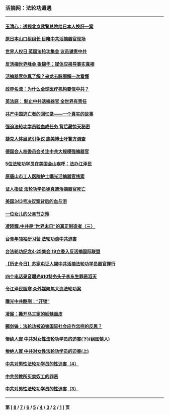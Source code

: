### 活摘网：法轮功遭遇
---
#### [玉清心：透视北京武警总院给日本人换肝一案](../../pages/nf5881/n13771978.md?04220430) 
#### [原日本山口组组长 目睹中共活摘器官现场](../../pages/nf5881/n13767360.md?04220430) 
#### [世界人权日 英国法轮功集会 议员谴责中共](../../pages/nf5881/n13431763.md?04220430) 
#### [反活摘世界峰会 张锦华：媒体应报导事实真相](../../pages/nf5881/n13278502.md?04220430) 
#### [活摘器官你真了解？来龙去脉图解一次看懂](../../pages/nf5881/n13013820.md?04220430) 
#### [政界名流：为什么全球医疗机构要信中共？](../../pages/nf5881/n11945479.md?04220430) 
#### [英法庭： 制止中共活摘器官 全世界有责任](../../pages/nf5881/n11330691.md?04220430) 
#### [共产中国逃亡者的回忆录——一个真实的故事](../../pages/nf5881/n10918649.md?04220430) 
#### [强迫法轮功学员验血成任务 背后藏惊天秘密](../../pages/nf5881/n4252384.md?04220430) 
#### [捷克人体展览引争议 旅美博士吁警方调查](../../pages/nf5881/n9429187.md?04220430) 
#### [德国会人权委员会关注中共大规模强摘器官](../../pages/nf5881/n8418950.md?04220430) 
#### [5位法轮功学员在美国会山疾呼：法办江泽民](../../pages/nf5881/n8101519.md?04220430) 
#### [原唐山市工人医院护士曝光活摘器官线索](../../pages/nf5881/n8076384.md?04220430) 
#### [证人指证 法轮功学员徐真遭活摘器官死亡](../../pages/nf5881/n8042467.md?04220430) 
#### [美国343号决议案背后的血与泪](../../pages/nf5881/n8020684.md?04220430) 
#### [一位女儿的父亲节之殇](../../pages/nf5881/n8014122.md?04220430) 
#### [凌晓辉:中共是“世界末日”的真正制造者（三）](../../pages/nf5881/n4210333.md?04220430) 
#### [台青年领袖研习营 法轮功谈中共迫害](../../pages/nf5881/n4141857.md?04220430) 
#### [台法轮功纪念4‧25集会 19立委入反活摘国际联盟](../../pages/nf5881/n4141821.md?04220430) 
#### [【历史今日】苏家屯证人揭中共活摘法轮功学员器官罪行](../../pages/nf5881/n4135912.md?04220430) 
#### [四个电话录音曝光610特务头子李东生罪恶滔天](../../pages/nf5881/n4040060.md?04220430) 
#### [令江泽民胆寒 众外媒聚焦大连法轮功案](../../pages/nf5881/n3932671.md?04220430) 
#### [曝光中共酷刑：“开锁”](../../pages/nf5881/n3889373.md?04220430) 
#### [凌宸：撕开马三家的妖魅画皮](../../pages/nf5881/n3849369.md?04220430) 
#### [郦剑锋：法轮功被迫害国际社会应作怎样的反思？](../../pages/nf5881/n3824560.md?04220430) 
#### [惨绝人寰 中共对女性法轮功学员的迫害(下)(组图慎入)](../../pages/nf5881/n3816285.md?04220430) 
#### [惨绝人寰 中共对女性法轮功学员的迫害(上)](../../pages/nf5881/n3815374.md?04220430) 
#### [中共对男性法轮功学员的性迫害（4）](../../pages/nf5881/n3769144.md?04220430) 
#### [中共劳教所买卖奴工的罪恶](../../pages/nf5881/n3769378.md?04220430) 
#### [中共对男性法轮功学员的性迫害（3）](../../pages/nf5881/n3768231.md?04220430) 

---
#### 第 [ [8](./8.md?04220430) / [7](./7.md?04220430) / [6](./6.md?04220430) / [5](./5.md?04220430) / [4](./4.md?04220430) / [3](./3.md?04220430) / [2](./2.md?04220430) / [1](./1.md?04220430) ] 页
